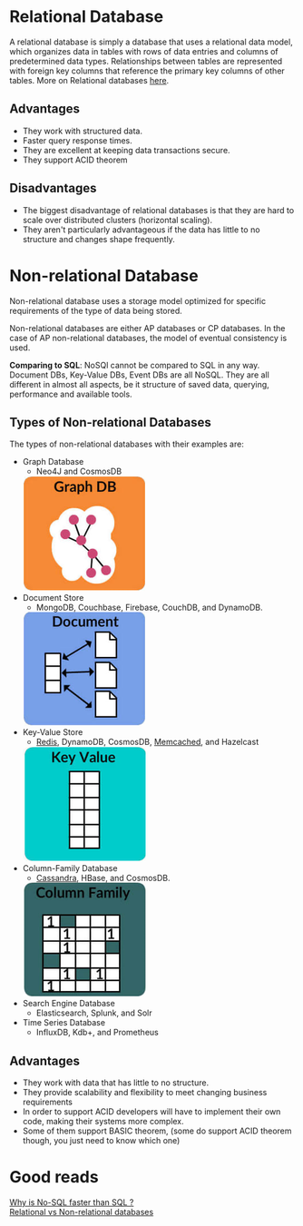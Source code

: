 <h1>Relational Database</h1>
  <p>A relational database is simply a database that uses a relational data model, which organizes data in tables with rows of data entries and columns of predetermined data types. Relationships between tables are represented with foreign key columns that reference the primary key columns of other tables. More on Relational databases <a href="../Databases/RDBMS/README.md">here</a>. </p>
  <h2>Advantages</h2>
    <ul>
      <li>They work with structured data.</li>
      <li>Faster query response times.</li>
      <li>They are excellent at keeping data transactions secure.</li>
      <li>They support ACID theorem</li>
    </ul>
  <h2>Disadvantages</h2>
    <ul>
      <li>The biggest disadvantage of relational databases is that they are hard to scale over distributed clusters (horizontal scaling).</li>
      <li>They aren't particularly advantageous if the data has little to no structure and changes shape frequently.</li>
    </ul>
  

<h1>Non-relational Database</h1>
  <p>Non-relational database uses a storage model optimized for specific requirements of the type of data being stored.</p>
  <p>Non-relational databases are either AP databases or CP databases. In the case of AP non-relational databases, the model of eventual consistency is used.</p>
  <p><b>Comparing to SQL</b>: NoSQl cannot be compared to SQL in any way. Document DBs, Key-Value DBs, Event DBs are all NoSQL. They are all different in almost all aspects, be it structure of saved data, querying, performance and available tools.</p>
  <h2>Types of Non-relational Databases</h2>
    <p>The types of non-relational databases with their examples are:</p>
    <ul>
      <li>Graph Database
        <ul><li>Neo4J and CosmosDB</li></ul>
        <img src="img/GraphDB.png">
      </li>
      <li>Document Store
        <ul><li>MongoDB, Couchbase, Firebase, CouchDB, and DynamoDB.</li></ul>
        <img src="img/DocumentDB.png">
      </li>
      <li>Key-Value Store
        <ul><li><a href="Redis/README.md">Redis</a>, DynamoDB, CosmosDB, <a href="Memcached/README.md">Memcached</a>, and Hazelcast</li></ul>
        <img src="img/KyeValueStore.png">
      </li>
      <li>Column-Family Database
        <ul><li><a href="Cassandra">Cassandra</a>, HBase, and CosmosDB.</li></ul>
        <img src="img/ColumnFamily.png">
      </li>
      <li>Search Engine Database
        <ul><li>Elasticsearch, Splunk, and Solr</li></ul>
      </li>
      <li>Time Series Database
        <ul><li>InfluxDB, Kdb+, and Prometheus</li></ul>
      </li>
    </ul>
  <h2>Advantages</h2>
    <ul>
      <li>They work with data that has little to no structure.</li>
      <li>They provide scalability and flexibility to meet changing business requirements</li>
      <li>In order to support ACID developers will have to implement their own code, making their systems more complex.</li>
      <li>Some of them support BASIC theorem, (some do support ACID theorem though, you just need to know which one)</li>
    </ul>

<h1>Good reads</h1>
  <a href="https://softwareengineering.stackexchange.com/questions/175542/why-is-nosql-faster-than-sql">Why is No-SQL faster than SQL ?</a><br/>
  <a href="https://www.pluralsight.com/blog/software-development/relational-vs-non-relational-databases">Relational vs Non-relational databases</a><br/>
